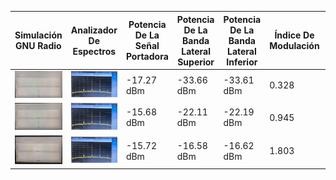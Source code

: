 | Simulación GNU Radio | Analizador De Espectros | Potencia De La Señal Portadora | Potencia De La Banda Lateral Superior | Potencia De La Banda Lateral Inferior | Índice De Modulación | Frecuencia Del Mensaje | Relación Señal A Ruido Medida |
|-----------------|-----------------------| -----------------------| -----------------------|-----------------------|-----------------------|-----------------------|-----------------------|
| <img src="SimulacionGNURadioKaAmMayor1.PNG"> | <img src="AnalizadorKaAmMayor1.PNG"> | -17.27 dBm | -33.66 dBm | -33.61 dBm |  0.328 | 20 KHz | 62.73 dBm |
| <img src="SimulacionGNURadioKaAmIgual1.PNG"> | <img src="AnalizadorKaAmMayor1.PNG"> | -15.68 dBm | -22.11 dBm | -22.19 dBm |  0.945 | 20 KHz | 64.32 dBm |
| <img src="SimulacionGNURadioKaAmMenor1.PNG"> | <img src="AnalizadorKaAmMayor1.PNG"> | -15.72 dBm | -16.58 dBm | -16.62 dBm |  1.803 | 20 KHz | 64.28 dBm |
